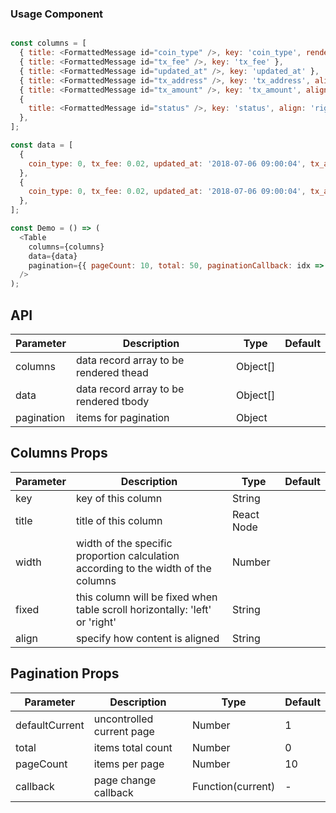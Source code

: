 ### Usage Component

``` js

const columns = [
  { title: <FormattedMessage id="coin_type" />, key: 'coin_type', render: id => revertCoinType(id) },
  { title: <FormattedMessage id="tx_fee" />, key: 'tx_fee' },
  { title: <FormattedMessage id="updated_at" />, key: 'updated_at' },
  { title: <FormattedMessage id="tx_address" />, key: 'tx_address', align: 'right' },
  { title: <FormattedMessage id="tx_amount" />, key: 'tx_amount', align: 'right' },
  {
    title: <FormattedMessage id="status" />, key: 'status', align: 'right', fixed: 'right', width: 100,
  },
];

const data = [
  {
    coin_type: 0, tx_fee: 0.02, updated_at: '2018-07-06 09:00:04', tx_address: 'msTX2A2UegcmqApb5Q1qavcpBhWG423xTL', tx_amount: '0.5', status: 0,
  },
  {
    coin_type: 0, tx_fee: 0.02, updated_at: '2018-07-06 09:00:04', tx_address: 'msTX2A2UegcmqApb5Q1qavcpBhWG423xTL', tx_amount: '0.5', status: 0,
  },
];

const Demo = () => (
  <Table
    columns={columns}
    data={data}
    pagination={{ pageCount: 10, total: 50, paginationCallback: idx => console.log(idx) }}
  />
);

```

## API

| Parameter        | Description                        | Type          | Default                  |
|------------------|------------------------------------|---------------|--------------------------|
| columns          | data record array to be rendered thead | Object[]  |                          |
| data             | data record array to be rendered tbody | Object[]  |                          |
| pagination       | items for pagination                   | Object    |                          |

## Columns Props

| Parameter        | Description                        | Type          | Default                  |
|------------------|------------------------------------|---------------|--------------------------|
| key         | key of this column | String |                          |
| title       | title of this column | React Node |                          |
| width       | width of the specific proportion calculation according to the width of the columns | Number | |
| fixed       | this column will be fixed when table scroll horizontally: 'left' or 'right' | String |    |
| align       | specify how content is aligned | String |                          |

## Pagination Props

| Parameter        | Description                        | Type          | Default                  |
|------------------|------------------------------------|---------------|--------------------------|
| defaultCurrent   | uncontrolled current page          | Number        | 1                        |
| total            | items total count                  | Number        | 0                        |
| pageCount         | items per page                     | Number        | 10                       |
| callback         | page change callback               | Function(current)      | -     |
